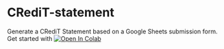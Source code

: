 # CRediT-statement
Generate a CRediT Statement based on a Google Sheets submission form. Get started with <a href="https://colab.research.google.com/github/sgbaird/CRediT-statement/blob/main/credit_statement.ipynb" target="_parent"><img src="https://colab.research.google.com/assets/colab-badge.svg" alt="Open In Colab"/></a>
